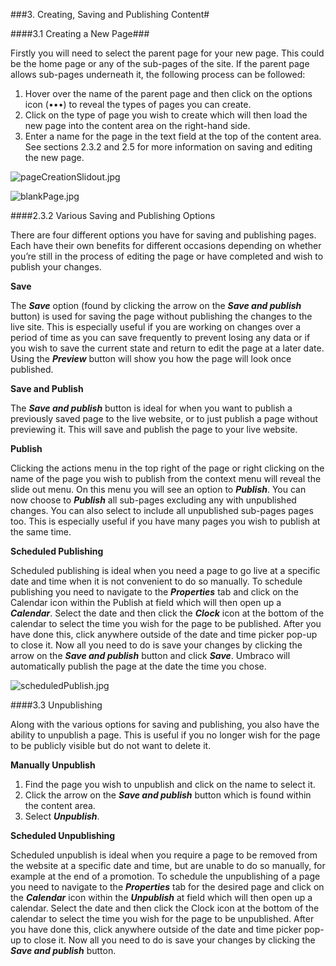 ###3. Creating, Saving and Publishing  Content#


####3.1 Creating  a New Page###

Firstly you will need  to select the parent page  for your new page.  This could be the home  page  or any of the sub-pages of the site. If the parent page  allows sub-pages underneath it, the following process can  be followed:

1. 	Hover over the name of the parent page  and then  click on the options icon (•••) to reveal the types  of pages you can  create.
2. 	Click on the type of page  you wish to create which will then  load the new page  into the content area  on the right-hand side.
3. 	Enter a name for the page  in the text field at the top of the content area.  See sections 2.3.2 and 2.5 for more  information on saving  and editing the new page.

![pageCreationSlidout.jpg](images/pageCreationSlidout.jpg)

![blankPage.jpg](images/blankPage.jpg)

####2.3.2  Various Saving and Publishing  Options

There are four different  options you have for saving  and publishing  pages. Each have their own benefits for different  occasions depending on whether you’re still in the process of editing the page  or have completed and wish to publish  your changes.

**Save**

The ***Save*** option  (found by clicking the arrow on the ***Save and publish*** button) is used  for saving  the page without  publishing  the changes to the live site. This is especially useful  if you are working on changes over a period of time as you can  save  frequently  to prevent  losing any data  or if you wish to save  the current state and return  to edit the page  at a later date.  Using the ***Preview*** button will show  you how the page  will look once  published.

**Save and Publish**

The ***Save and publish*** button is ideal for when you want  to publish  a previously  saved page to the live website, or to just publish a page without previewing it. This will save and publish  the page  to your live website.

**Publish**

Clicking the actions menu  in the top right of the page or right clicking on the name of the page  you wish to publish  from the context menu will reveal the slide out menu.  On this menu  you will see  an option  to ***Publish***. You can now choose to ***Publish*** all sub-pages excluding  any with unpublished changes. You can also select to include all unpublished sub-pages pages too. This is especially useful  if you have many  pages you wish to publish  at the same time. 

**Scheduled Publishing**

Scheduled publishing  is ideal when you need  a page  to go live at a specific  date  and time when it is not convenient to do so manually.  To schedule publishing  you need  to navigate to the ***Properties*** tab and click on the Calendar  icon within the Publish  at field which will then  open  up a ***Calendar***. Select  the date  and then click the ***Clock*** icon at the bottom of the calendar to select the time you wish for the page  to be published. After you have done  this, click anywhere outside of the date  and time picker pop-up  to close  it. Now all you need  to do is save  your changes by clicking the arrow on the ***Save and publish*** button and click ***Save***.
Umbraco will automatically publish  the page  at the date  the time you chose.

![scheduledPublish.jpg](images/scheduledPublish.jpg)

####3.3 Unpublishing

Along with the various  options for saving  and publishing,  you also have the ability to unpublish a page.  This is useful  if you no longer wish for the page  to be publicly visible but do not want  to delete  it.

**Manually Unpublish**

1.    Find the page  you wish to unpublish and click on the name to select it.
2.    Click the arrow on the ***Save and publish*** button which is found within the content area.
3.    Select  ***Unpublish***.

**Scheduled Unpublishing**

Scheduled unpublish is ideal when you require a page  to be removed from the website at a specific  date  and time, but are unable  to do so manually, for example at the end of a promotion. To schedule the unpublishing of a page  you need  to navigate to the ***Properties*** tab for the desired page  and click on the ***Calendar*** icon within the ***Unpublish*** at field which will then  open  up a calendar. Select  the date  and then  click the Clock icon at the bottom of the calendar to select the time you wish for the page  to be unpublished. After you have done this, click anywhere outside of the date  and time picker pop-up  to close  it. Now all you need  to do is save  your changes by clicking the ***Save and publish*** button.
